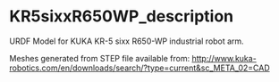 KR5sixxR650WP_description
=========================

URDF Model for KUKA KR-5 sixx R650-WP industrial robot arm.

Meshes generated from STEP file available from:
http://www.kuka-robotics.com/en/downloads/search/?type=current&sc_META_02=CAD

